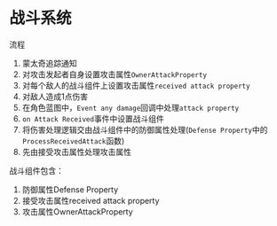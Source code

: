 # 战斗系统

流程
1. 蒙太奇追踪通知
2. 对攻击发起者自身设置攻击属性``OwnerAttackProperty``
3. 对每个敌人的战斗组件上设置攻击属性``received attack property``
4. 对敌人造成1点伤害
5. 在角色蓝图中，``Event any damage``回调中处理``attack property``
6. ``on Attack Received``事件中设置战斗组件
7. 将伤害处理逻辑交由战斗组件中的防御属性处理(``Defense Property``中的``ProcessReceivedAttack``函数)
8. 先由接受攻击属性处理攻击属性

战斗组件包含：
1. 防御属性Defense Property
2. 接受攻击属性received attack property
3. 攻击属性OwnerAttackProperty
